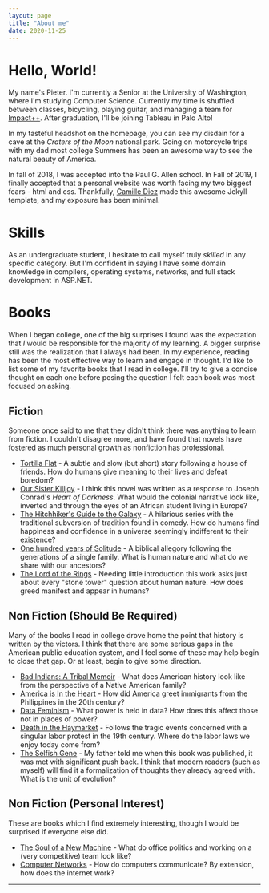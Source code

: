 ```yaml
---
layout: page
title: "About me"
date: 2020-11-25
---
```


# Hello, World! 
My name's Pieter. I'm currently a Senior at the University of Washington, where I'm studying Computer Science. Currently my time is shuffled between classes, bicycling, playing guitar, and managing a team for [Impact++](https://sites.google.com/view/udubimpact). After graduation, I'll be joining Tableau in Palo Alto!

In my tasteful headshot on the homepage, you can see my disdain for a cave at the *Craters of the Moon* national park. Going on motorcycle trips with my dad most college Summers has been an awesome way to see the natural beauty of America.

In fall of 2018, I was accepted into the Paul G. Allen school. In Fall of 2019, I finally accepted that a personal website was worth facing my two biggest fears - html and css. Thankfully, [Camille Diez](https://diezcami.github.io/) made this awesome Jekyll template, and my exposure has been minimal.

# Skills
As an undergraduate student, I hesitate to call myself truly *skilled* in any specific category. But I'm confident in saying I have some domain knowledge in compilers, operating systems, networks, and full stack development in ASP.NET. 

# Books
When I began college, one of the big surprises I found was the expectation that *I* would be responsible for the majority of my learning. A bigger surprise still was the realization that I always had been. In my experience, reading has been the most effective way to learn and engage in thought. I'd like to list some of my favorite books that I read in college. I'll try to give a concise thought on each one before posing the question I felt each book was most focused on asking.

## Fiction  
Someone once said to me that they didn't think there was anything to learn from fiction. I couldn't disagree more, and have found that novels have fostered as much personal growth as nonfiction has professional.  
- [Tortilla Flat](https://www.goodreads.com/book/show/163977.Tortilla_Flat) - A subtle and slow (but short) story following a house of friends. How do humans give meaning to their lives and defeat boredom?
- [Our Sister Killjoy](https://www.goodreads.com/book/show/231558.Our_Sister_Killjoy) - I think this novel was written as a response to Joseph Conrad's *Heart of Darkness*. What would the colonial narrative look like, inverted and through the eyes of an African student living in Europe? 
- [The Hitchhiker's Guide to the Galaxy](https://www.goodreads.com/series/40957-the-hitchhiker-s-guide-to-the-galaxy) - A hilarious series with the traditional subversion of tradition found in comedy. How do humans find happiness and confidence in a universe seemingly indifferent to their existence?
- [One hundred years of Solitude](https://www.goodreads.com/book/show/320.One_Hundred_Years_of_Solitude) -  A biblical allegory following the generations of a single family. What is human nature and what do we share with our ancestors?
- [The Lord of the Rings](https://www.goodreads.com/series/66175-the-lord-of-the-rings) - Needing little introduction this work asks just about every "stone tower" question about human nature. How does greed manifest and appear in humans?

## Non Fiction (Should Be Required)
Many of the books I read in college drove home the point that history is written by the victors. I think that there are some serious gaps in the American public education system, and I feel some of these may help begin to close that gap. Or at least, begin to give some direction.
- [Bad Indians: A Tribal Memoir](https://www.goodreads.com/book/show/15894219-bad-indians?from_search=true&from_srp=true&qid=YMAV3YjAH8&rank=1) - What does American history look like from the perspective of a Native American family?
- [America is In the Heart](https://www.goodreads.com/book/show/253813.America_Is_in_the_Heart) - How did America greet immigrants from the Philippines in the 20th century? 
- [Data Feminism](https://www.goodreads.com/book/show/51777543-data-feminism?from_search=true&from_srp=true&qid=nABo6OLn72&rank=1) - What power is held in data? How does this affect those not in places of power? 
- [Death in the Haymarket](https://www.goodreads.com/book/show/171634.Death_in_the_Haymarket) - Follows the tragic events concerned with a singular labor protest in the 19th century. Where do the labor laws we enjoy today come from?
- [The Selfish Gene](https://www.goodreads.com/book/show/61535.The_Selfish_Gene) - My father told me when this book was published, it was met with significant push back. I think that modern readers (such as myself) will find it a formalization of thoughts they already agreed with. What is the unit of evolution?

## Non Fiction (Personal Interest)
These are books which I find extremely interesting, though I would be surprised if everyone else did.
- [The Soul of a New Machine](https://www.goodreads.com/book/show/7090.The_Soul_of_a_New_Machine) - What do office politics and working on a (very competitive) team look like?
- [Computer Networks](https://www.goodreads.com/book/show/166190.Computer_Networks) - How do computers communicate? By extension, how does the internet work?

---

